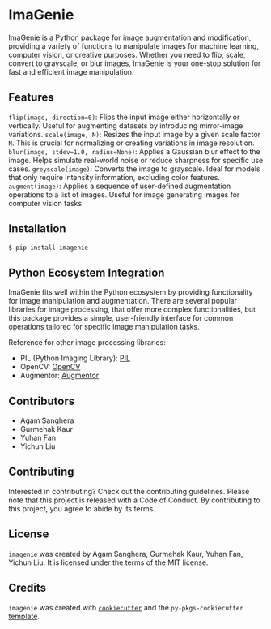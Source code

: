 # ImaGenie

ImaGenie is a Python package for image augmentation and modification, providing a variety of functions to manipulate images for machine learning, computer vision, or creative purposes. Whether you need to flip, scale, convert to grayscale, or blur images, ImaGenie is your one-stop solution for fast and efficient image manipulation.

## Features

`flip(image, direction=0)`: Flips the input image either horizontally or vertically. Useful for augmenting datasets by introducing mirror-image variations.
`scale(image, N)`: Resizes the input image by a given scale factor `N`. This is crucial for normalizing or creating variations in image resolution.
`blur(image, stdev=1.0, radius=None)`: Applies a Gaussian blur effect to the image. Helps simulate real-world noise or reduce sharpness for specific use cases.
`greyscale(image)`: Converts the image to grayscale. Ideal for models that only require intensity information, excluding color features.
`augment(image)`: Applies a sequence of user-defined augmentation operations to a list of images. Useful for image generating images for computer vision tasks.

## Installation

```bash
$ pip install imagenie
```

## Python Ecosystem Integration

ImaGenie fits well within the Python ecosystem by providing functionality for image manipulation and augmentation. There are several popular libraries for image processing, that offer more complex functionalities, but this package provides a simple, user-friendly interface for common operations tailored for specific image manipulation tasks. 

Reference for other image processing libraries:
- PIL (Python Imaging Library): [PIL](https://python-pillow.org/)
- OpenCV: [OpenCV](https://opencv.org/)
- Augmentor: [Augmentor](https://github.com/mdbloice/Augmentor)

## Contributors

- Agam Sanghera
- Gurmehak Kaur
- Yuhan Fan
- Yichun Liu

## Contributing

Interested in contributing? Check out the contributing guidelines. Please note that this project is released with a Code of Conduct. By contributing to this project, you agree to abide by its terms.

## License

`imagenie` was created by Agam Sanghera, Gurmehak Kaur, Yuhan Fan, Yichun Liu. It is licensed under the terms of the MIT license.

## Credits

`imagenie` was created with [`cookiecutter`](https://cookiecutter.readthedocs.io/en/latest/) and the `py-pkgs-cookiecutter` [template](https://github.com/py-pkgs/py-pkgs-cookiecutter).
